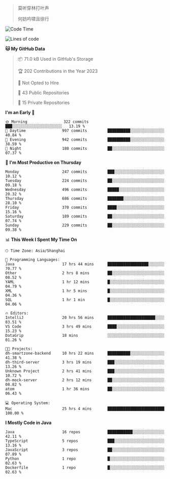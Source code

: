 > 莫听穿林打叶声
> 
> 何妨吟啸且徐行

<!-- ![Github Stats](https://github-readme-stats.vercel.app/api?username=catch6&count_private=true&show_icons=true&theme=gruvbox) -->

<!-- ![Top Langs](https://github-readme-stats.vercel.app/api/top-langs/?username=catch6&layout=compact) -->

<!--START_SECTION:waka-->
![Code Time](http://img.shields.io/badge/Code%20Time-243%20hrs%2039%20mins-blue)

![Lines of code](https://img.shields.io/badge/From%20Hello%20World%20I%27ve%20Written-9.3%20million%20lines%20of%20code-blue)

**🐱 My GitHub Data** 

> 📦 71.0 kB Used in GitHub's Storage 
 > 
> 🏆 202 Contributions in the Year 2023
 > 
> 🚫 Not Opted to Hire
 > 
> 📜 43 Public Repositories 
 > 
> 🔑 15 Private Repositories 
 > 
**I'm an Early 🐤** 

```text
🌞 Morning                322 commits         ███░░░░░░░░░░░░░░░░░░░░░░   13.19 % 
🌆 Daytime                997 commits         ██████████░░░░░░░░░░░░░░░   40.84 % 
🌃 Evening                942 commits         ██████████░░░░░░░░░░░░░░░   38.59 % 
🌙 Night                  180 commits         ██░░░░░░░░░░░░░░░░░░░░░░░   07.37 % 
```
📅 **I'm Most Productive on Thursday** 

```text
Monday                   247 commits         ███░░░░░░░░░░░░░░░░░░░░░░   10.12 % 
Tuesday                  224 commits         ██░░░░░░░░░░░░░░░░░░░░░░░   09.18 % 
Wednesday                496 commits         █████░░░░░░░░░░░░░░░░░░░░   20.32 % 
Thursday                 686 commits         ███████░░░░░░░░░░░░░░░░░░   28.10 % 
Friday                   370 commits         ████░░░░░░░░░░░░░░░░░░░░░   15.16 % 
Saturday                 189 commits         ██░░░░░░░░░░░░░░░░░░░░░░░   07.74 % 
Sunday                   229 commits         ██░░░░░░░░░░░░░░░░░░░░░░░   09.38 % 
```


📊 **This Week I Spent My Time On** 

```text
🕑︎ Time Zone: Asia/Shanghai

💬 Programming Languages: 
Java                     17 hrs 44 mins      ██████████████████░░░░░░░   70.77 % 
Other                    2 hrs 8 mins        ██░░░░░░░░░░░░░░░░░░░░░░░   08.52 % 
YAML                     1 hr 12 mins        █░░░░░░░░░░░░░░░░░░░░░░░░   04.79 % 
XML                      1 hr 5 mins         █░░░░░░░░░░░░░░░░░░░░░░░░   04.36 % 
SQL                      1 hr 1 min          █░░░░░░░░░░░░░░░░░░░░░░░░   04.06 % 

🔥 Editors: 
IntelliJ                 20 hrs 56 mins      █████████████████████░░░░   83.51 % 
VS Code                  3 hrs 49 mins       ████░░░░░░░░░░░░░░░░░░░░░   15.23 % 
DataGrip                 18 mins             ░░░░░░░░░░░░░░░░░░░░░░░░░   01.26 % 

🐱‍💻 Projects: 
dh-smartzone-backend     10 hrs 22 mins      ██████████░░░░░░░░░░░░░░░   41.38 % 
dh-third-server          3 hrs 19 mins       ███░░░░░░░░░░░░░░░░░░░░░░   13.26 % 
Unknown Project          2 hrs 41 mins       ███░░░░░░░░░░░░░░░░░░░░░░   10.72 % 
dh-mock-server           2 hrs 12 mins       ██░░░░░░░░░░░░░░░░░░░░░░░   08.82 % 
atom                     1 hr 36 mins        ██░░░░░░░░░░░░░░░░░░░░░░░   06.43 % 

💻 Operating System: 
Mac                      25 hrs 4 mins       █████████████████████████   100.00 % 
```

**I Mostly Code in Java** 

```text
Java                     16 repos            ███████████░░░░░░░░░░░░░░   42.11 % 
TypeScript               5 repos             ███░░░░░░░░░░░░░░░░░░░░░░   13.16 % 
JavaScript               3 repos             ██░░░░░░░░░░░░░░░░░░░░░░░   07.89 % 
Python                   1 repo              █░░░░░░░░░░░░░░░░░░░░░░░░   02.63 % 
Dockerfile               1 repo              █░░░░░░░░░░░░░░░░░░░░░░░░   02.63 % 
```




<!--END_SECTION:waka-->

